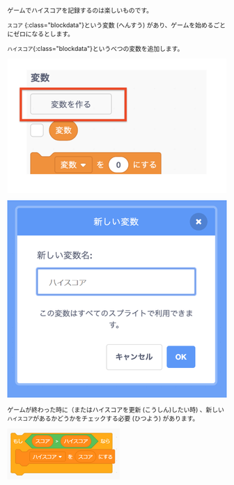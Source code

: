 ゲームでハイスコアを記録するのは楽しいものです。

`スコア` {:class="blockdata"}という変数 (へんすう) があり、ゲームを始めるごとにゼロになるとします。

`ハイスコア`{:class="blockdata"}というべつの変数を追加します。

![「変数を作る」を目立たせた変数メニュー](images/make-variable-annotated.png)

![変数名「ハイスコア」の新しい変数ポップアップ](images/make-high-score-variable.png)

ゲームが終わった時に（またはハイスコアを更新 (こうしん)したい時) 、新しい `ハイスコア`があるかどうかをチェックする必要 (ひつよう) があります。

![ハイスコアを同じスコアにするために必要なコードブロック](images/check-for-high-score.png)